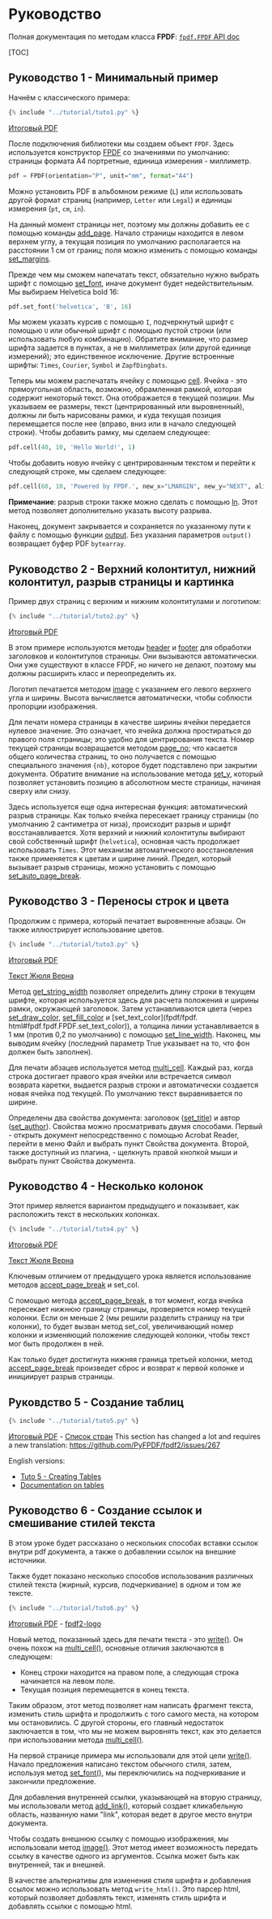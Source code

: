 # Руководство #

Полная документация по методам класса **FPDF**: [`fpdf.FPDF` API doc](https://pyfpdf.github.io/fpdf2/fpdf/fpdf.html#fpdf.fpdf.FPDF)

[TOC]

## Руководство 1 - Минимальный пример ##

Начнём с классического примера:

```python
{% include "../tutorial/tuto1.py" %}
```

[Итоговый PDF](https://github.com/PyFPDF/fpdf2/raw/master/tutorial/tuto1.pdf)

После подключения библиотеки мы создаем объект `FPDF`. Здесь используется конструктор [FPDF](fpdf/fpdf.html#fpdf.fpdf.FPDF) со значениями по умолчанию: страницы формата A4 портретные, единица измерения - миллиметр.

```python
pdf = FPDF(orientation="P", unit="mm", format="A4")
```

Можно установить PDF в альбомном режиме (`L`) или использовать другой формат страниц (например, `Letter` или `Legal`) и единицы измерения (`pt`, `cm`, `in`).

На данный момент страницы нет, поэтому мы должны добавить ее с помощью команды [add_page](fpdf/fpdf.html#fpdf.fpdf.FPDF.add_page). Начало страницы находится в левом верхнем углу, а текущая позиция по умолчанию располагается на расстоянии 1 см от границ; поля можно изменить с помощью команды [set_margins](fpdf/fpdf.html#fpdf.fpdf.FPDF.set_margins).

Прежде чем мы сможем напечатать текст, обязательно нужно выбрать шрифт с помощью [set_font](fpdf/fpdf.html#fpdf.fpdf.FPDF.set_font), иначе документ будет недействительным. Мы выбираем Helvetica bold 16:

```python
pdf.set_font('helvetica', 'B', 16)
```

Мы можем указать курсив с помощью `I`, подчеркнутый шрифт с помощью `U` или обычный шрифт с помощью пустой строки (или использовать любую комбинацию). Обратите внимание, что размер шрифта задается в пунктах, а не в миллиметрах (или другой единице измерений); это единственное исключение. Другие встроенные шрифты: `Times`, `Courier`, `Symbol` и `ZapfDingbats`.

Теперь мы можем распечатать ячейку с помощью [cell](fpdf/fpdf.html#fpdf.fpdf.FPDF.cell). Ячейка - это прямоугольная область, возможно, обрамленная рамкой, которая содержит некоторый текст. Она отображается в текущей позиции. Мы указываем ее размеры, текст (центрированный или выровненный), должны ли быть нарисованы рамки, и куда текущая позиция перемещается после нее (вправо, вниз или в начало следующей строки). Чтобы добавить рамку, мы сделаем следующее:

```python
pdf.cell(40, 10, 'Hello World!', 1)
```

Чтобы добавить новую ячейку с центрированным текстом и перейти к следующей строке, мы сделаем следующее:

```python
pdf.cell(60, 10, 'Powered by FPDF.', new_x="LMARGIN", new_y="NEXT", align='C')
```

**Примечание**: разрыв строки также можно сделать с помощью [ln](fpdf/fpdf.html#fpdf.fpdf.FPDF.ln). Этот метод позволяет дополнительно указать высоту разрыва.

Наконец, документ закрывается и сохраняется по указанному пути к файлу с помощью функции [output](fpdf/fpdf.html#fpdf.fpdf.FPDF.output). Без указания параметров `output()` возвращает буфер PDF `bytearray`.

## Руководство 2 - Верхний колонтитул, нижний колонтитул, разрыв страницы и картинка ##

Пример двух страниц с верхним и нижним колонтитулами и логотипом:

```python
{% include "../tutorial/tuto2.py" %}
```

[Итоговый PDF](https://github.com/PyFPDF/fpdf2/raw/master/tutorial/tuto2.pdf)

В этом примере используются методы [header](fpdf/fpdf.html#fpdf.fpdf.FPDF.header) и [footer](fpdf/fpdf.html#fpdf.fpdf.FPDF.footer) для обработки заголовков и колонтитулов страницы. Они вызываются автоматически. Они уже существуют в классе FPDF, но ничего не делают, поэтому мы должны расширить класс и переопределить их.

Логотип печатается методом [image](fpdf/fpdf.html#fpdf.fpdf.FPDF.image) с указанием его левого верхнего угла и ширины. Высота вычисляется автоматически, чтобы соблюсти пропорции изображения.

Для печати номера страницы в качестве ширины ячейки передается нулевое значение. Это означает, что ячейка должна простираться до правого поля страницы; это удобно для центрирования текста. Номер текущей страницы возвращается методом [page_no](fpdf/fpdf.html#fpdf.fpdf.FPDF.page_no); что касается общего количества страниц, то оно получается с помощью специального значения `{nb}`, которое будет подставлено при закрытии документа.
Обратите внимание на использование метода [set_y](fpdf/fpdf.html#fpdf.fpdf.FPDF.set_y), который позволяет установить позицию в абсолютном месте страницы, начиная сверху или снизу.

Здесь используется еще одна интересная функция: автоматический разрыв страницы. Как только ячейка пересекает границу страницы (по умолчанию 2 сантиметра от низа), происходит разрыв и шрифт восстанавливается. Хотя верхний и нижний колонтитулы выбирают свой собственный шрифт (`helvetica`), основная часть продолжает использовать `Times`. Этот механизм автоматического восстановления также применяется к цветам и ширине линий. Предел, который вызывает разрыв страницы, можно установить с помощью [set_auto_page_break](fpdf/fpdf.html#fpdf.fpdf.FPDF.set_auto_page_break).

## Руководство 3 - Переносы строк и цвета ##

Продолжим с примера, который печатает выровненные абзацы. Он также иллюстрирует использование цветов.

```python
{% include "../tutorial/tuto3.py" %}
```

[Итоговый PDF](https://github.com/PyFPDF/fpdf2/raw/master/tutorial/tuto3.pdf)

[Текст Жюля Верна](https://github.com/PyFPDF/fpdf2/raw/master/tutorial/20k_c1.txt)

Метод [get_string_width](fpdf/fpdf.html#fpdf.fpdf.FPDF.get_string_width) позволяет определить длину строки в текущем шрифте, которая используется здесь для расчета положения и ширины рамки, окружающей заголовок. Затем устанавливаются цвета (через [set_draw_color](fpdf/fpdf.html#fpdf.fpdf.FPDF.set_draw_color), [set_fill_color](fpdf/fpdf.html#fpdf.fpdf.FPDF.set_fill_color) и [set_text_color](fpdf/fpdf. html#fpdf.fpdf.FPDF.set_text_color)), а толщина линии устанавливается в 1 мм (против 0,2 по умолчанию) с помощью [set_line_width](fpdf/fpdf.html#fpdf.fpdf.FPDF.set_line_width). Наконец, мы выводим ячейку (последний параметр True указывает на то, что фон должен быть заполнен).

Для печати абзацев используется метод [multi_cell](fpdf/fpdf.html#fpdf.fpdf.FPDF.multi_cell). Каждый раз, когда строка достигает правого края ячейки или встречается символ возврата каретки, выдается разрыв строки и автоматически создается новая ячейка под текущей. По умолчанию текст выравнивается по ширине.

Определены два свойства документа: заголовок ([set_title](fpdf/fpdf.html#fpdf.fpdf.FPDF.set_title)) и автор ([set_author](fpdf/fpdf.html#fpdf.fpdf.FPDF.set_author)). Свойства можно просматривать двумя способами. Первый - открыть документ непосредственно с помощью Acrobat Reader, перейти в меню Файл и выбрать пункт Свойства документа. Второй, также доступный из плагина, - щелкнуть правой кнопкой мыши и выбрать пункт Свойства документа.

## Руководство 4 - Несколько колонок ##

 Этот пример является вариантом предыдущего и показывает, как расположить текст в нескольких колонках.

```python
{% include "../tutorial/tuto4.py" %}
```

[Итоговый PDF](https://github.com/PyFPDF/fpdf2/raw/master/tutorial/tuto4.pdf)

[Текст Жюля Верна](https://github.com/PyFPDF/fpdf2/raw/master/tutorial/20k_c1.txt)

Ключевым отличием от предыдущего урока является использование методов [accept_page_break](fpdf/fpdf.html#fpdf.fpdf.FPDF.accept_page_break) и set_col.

С помощью метода [accept_page_break](fpdf/fpdf.html#fpdf.fpdf.FPDF.accept_page_break), в тот момент, когда ячейка пересекает нижнюю границу страницы, проверяется номер текущей колонки. Если он меньше 2 (мы решили разделить страницу на три колонки), то будет вызван метод set_col, увеличивающий номер колонки и изменяющий положение следующей колонки, чтобы текст мог быть продолжен в ней.

Как только будет достигнута нижняя граница третьей колонки, метод [accept_page_break](fpdf/fpdf.html#fpdf.fpdf.FPDF.accept_page_break) произведет сброс и возврат к первой колонке и инициирует разрыв страницы.

## Руковдство 5 - Создание таблиц ##

```python
{% include "../tutorial/tuto5.py" %}
```

[Итоговый PDF](https://github.com/PyFPDF/fpdf2/raw/master/tutorial/tuto5.pdf) - 
[Список стран](https://github.com/PyFPDF/fpdf2/raw/master/tutorial/countries.txt)
This section has changed a lot and requires a new translation: https://github.com/PyFPDF/fpdf2/issues/267

English versions:

* [Tuto 5 - Creating Tables](https://pyfpdf.github.io/fpdf2/Tutorial.html#tuto-5-creating-tables)
* [Documentation on tables](https://pyfpdf.github.io/fpdf2/Tables.html)

## Руководство 6 - Создание ссылок и смешивание стилей текста ##

В этом уроке будет рассказано о нескольких способах вставки ссылок внутри pdf документа, а также о добавлении ссылок на внешние источники.

Также будет показано несколько способов использования различных стилей текста (жирный, курсив, подчеркивание) в одном и том же тексте.

```python
{% include "../tutorial/tuto6.py" %}
```

[Итоговый PDF](https://github.com/PyFPDF/fpdf2/raw/master/tutorial/tuto6.pdf) -
[fpdf2-logo](https://raw.githubusercontent.com/PyFPDF/fpdf2/master/docs/fpdf2-logo.png)

Новый метод, показанный здесь для печати текста - это [write()](https://pyfpdf.github.io/fpdf2/fpdf/fpdf.html#fpdf.fpdf.FPDF.write). Он очень похож на [multi_cell()](https://pyfpdf.github.io/fpdf2/fpdf/fpdf.html#fpdf.fpdf.FPDF.multi_cell), основные отличия заключаются в следующем:

- Конец строки находится на правом поле, а следующая строка начинается на левом поле.
- Текущая позиция перемещается в конец текста.

Таким образом, этот метод позволяет нам написать фрагмент текста, изменить стиль шрифта и продолжить с того самого места, на котором мы остановились. С другой стороны, его главный недостаток заключается в том, что мы не можем выровнять текст, как это делается при использовании метода [multi_cell()](https://pyfpdf.github.io/fpdf2/fpdf/fpdf.html#fpdf.fpdf.FPDF.multi_cell).

На первой странице примера мы использовали для этой цели [write()](https://pyfpdf.github.io/fpdf2/fpdf/fpdf.html#fpdf.fpdf.FPDF.write). Начало предложения написано текстом обычного стиля, затем, используя метод [set_font()](https://pyfpdf.github.io/fpdf2/fpdf/fpdf.html#fpdf.fpdf.FPDF.set_font), мы переключились на подчеркивание и закончили предложение.

Для добавления внутренней ссылки, указывающей на вторую страницу, мы использовали метод [add_link()](https://pyfpdf.github.io/fpdf2/fpdf/fpdf.html#fpdf.fpdf.FPDF.add_link), который создает кликабельную область, названную нами "link", которая ведет в другое место внутри документа.

Чтобы создать внешнюю ссылку с помощью изображения, мы использовали метод [image()](https://pyfpdf.github.io/fpdf2/fpdf/fpdf.html#fpdf.fpdf.FPDF.image). Этот метод имеет возможность передать ссылку в качестве одного из аргументов. Ссылка может быть как внутренней, так и внешней.

В качестве альтернативы для изменения стиля шрифта и добавления ссылок можно использовать метод `write_html()`. Это парсер html, который позволяет добавлять текст, изменять стиль шрифта и добавлять ссылки с помощью html.
